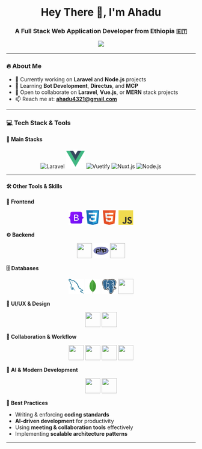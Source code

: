 <h1 align="center">Hey There 👋, I'm Ahadu</h1>
<h3 align="center">A Full Stack Web Application Developer from Ethiopia 🇪🇹</h3>

<p align="center">
  <img src="https://i.pinimg.com/originals/02/74/20/0274207612d515f49012c87803a9e631.gif" width="60%" height="auto" />
</p>

---

### 🔥 About Me

- 🔭 Currently working on **Laravel** and **Node.js** projects  
- 🌱 Learning **Bot Development**, **Directus**, and **MCP**  
- 👯 Open to collaborate on **Laravel**, **Vue.js**, or **MERN** stack projects  
- 📫 Reach me at: **ahadu4321@gmail.com**

---

### 💻 Tech Stack & Tools

#### 🚀 Main Stacks
<p align="center">
  <img src="https://laravel.com/img/logomark.min.svg" alt="Laravel" width="50" height="50"/>
  <img src="https://raw.githubusercontent.com/devicons/devicon/master/icons/vuejs/vuejs-original.svg" alt="Vue.js" width="50" height="50"/>
  <img src="https://bestofjs.org/logos/vuetify.svg" alt="Vuetify" width="50" height="50"/>
  <img src="https://www.vectorlogo.zone/logos/nuxtjs/nuxtjs-icon.svg" alt="Nuxt.js" width="50" height="50"/>
  <img src="https://nodejs.org/static/images/logo.svg" alt="Node.js" width="60" height="50"/>
</p>

---

#### 🛠️ Other Tools & Skills

**🎨 Frontend**
<p align="center">
  <img src="https://raw.githubusercontent.com/devicons/devicon/master/icons/bootstrap/bootstrap-original.svg" width="40" height="40"/>
  <img src="https://raw.githubusercontent.com/devicons/devicon/master/icons/css3/css3-original.svg" width="40" height="40"/>
  <img src="https://raw.githubusercontent.com/devicons/devicon/master/icons/html5/html5-original.svg" width="40" height="40"/>
  <img src="https://raw.githubusercontent.com/devicons/devicon/master/icons/javascript/javascript-original.svg" width="40" height="40"/>
</p>

**⚙️ Backend**
<p align="center">
  <img src="https://cdn.worldvectorlogo.com/logos/django.svg" width="40" height="40"/>
  <img src="https://raw.githubusercontent.com/devicons/devicon/master/icons/php/php-original.svg" width="40" height="40"/>
  <img src="https://nodejs.org/static/images/logo.svg" width="40" height="40"/>
</p>

**🗄 Databases**
<p align="center">
  <img src="https://raw.githubusercontent.com/devicons/devicon/master/icons/mysql/mysql-original.svg" width="40" height="40"/>
  <img src="https://raw.githubusercontent.com/devicons/devicon/master/icons/mongodb/mongodb-original.svg" width="40" height="40"/>
  <img src="https://raw.githubusercontent.com/devicons/devicon/master/icons/postgresql/postgresql-original.svg" width="40" height="40"/>
  <img src="https://www.svgrepo.com/show/303229/microsoft-sql-server-logo.svg" width="40" height="40"/>
</p>

**🎨 UI/UX & Design**
<p align="center">
  <img src="https://www.vectorlogo.zone/logos/figma/figma-icon.svg" width="40" height="40"/>
  <img src="https://cdn.worldvectorlogo.com/logos/adobe-xd.svg" width="40" height="40"/>
</p>

**🤝 Collaboration & Workflow**
<p align="center">
  <img src="https://www.vectorlogo.zone/logos/git-scm/git-scm-icon.svg" width="40" height="40"/>
  <img src="https://upload.wikimedia.org/wikipedia/commons/3/3b/Notion-logo.svg" width="40" height="40"/>
  <img src="https://upload.wikimedia.org/wikipedia/commons/d/d5/Zoom_icon.svg" width="40" height="40"/>
  <img src="https://upload.wikimedia.org/wikipedia/commons/7/76/Microsoft_Office_Teams_%282018–present%29.svg" width="40" height="40"/>
</p>

**🤖 AI & Modern Development**
<p align="center">
  <img src="https://upload.wikimedia.org/wikipedia/commons/0/04/ChatGPT_logo.svg" width="40" height="40"/>
  <img src="https://upload.wikimedia.org/wikipedia/commons/1/1f/Google_Bard_logo.svg" width="40" height="40"/>
</p>

**📏 Best Practices**
- Writing & enforcing **coding standards**  
- **AI-driven development** for productivity  
- Using **meeting & collaboration tools** effectively  
- Implementing **scalable architecture patterns**

---


